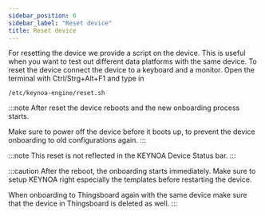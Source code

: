 ```yaml
---
sidebar_position: 6
sidebar_label: "Reset device"
title: Reset device
---
```


For resetting the device we provide a script on the device. This is useful when you want to test out different data platforms with the same device. To reset the device connect the device to a keyboard and a monitor. Open the terminal with Ctrl/Strg+Alt+F1 and type in 
    
    /etc/keynoa-engine/reset.sh

:::note
After reset the device reboots and the new onboarding process starts.

Make sure to power off the device before it boots up, to prevent the device onboarding to old configurations again.
:::

:::note
This reset is not reflected in the KEYNOA Device Status bar.
:::

:::caution
After the reboot, the onboarding starts immediately.
Make sure to setup KEYNOA right especially the templates before restarting the device.

When onboarding to Thingsboard again with the same device make sure that the device in Thingsboard is deleted as well.
:::